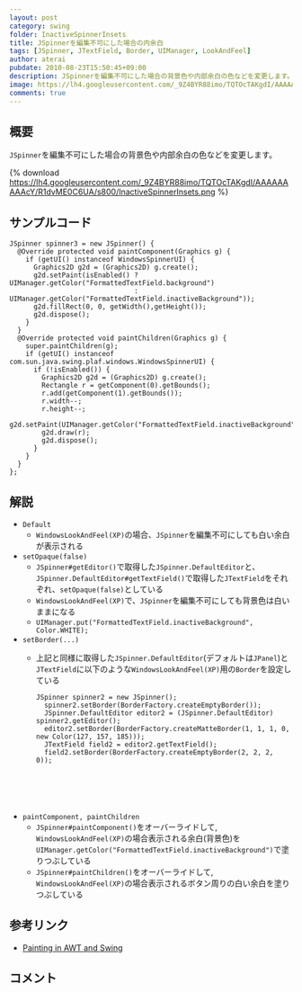 ```yaml
---
layout: post
category: swing
folder: InactiveSpinnerInsets
title: JSpinnerを編集不可にした場合の内余白
tags: [JSpinner, JTextField, Border, UIManager, LookAndFeel]
author: aterai
pubdate: 2010-08-23T15:50:45+09:00
description: JSpinnerを編集不可にした場合の背景色や内部余白の色などを変更します。
image: https://lh4.googleusercontent.com/_9Z4BYR88imo/TQTOcTAKgdI/AAAAAAAAAcY/R1dvME0C6UA/s800/InactiveSpinnerInsets.png
comments: true
---
```

## 概要
`JSpinner`を編集不可にした場合の背景色や内部余白の色などを変更します。

{% download https://lh4.googleusercontent.com/_9Z4BYR88imo/TQTOcTAKgdI/AAAAAAAAAcY/R1dvME0C6UA/s800/InactiveSpinnerInsets.png %}

## サンプルコード
<pre class="prettyprint"><code>JSpinner spinner3 = new JSpinner() {
  @Override protected void paintComponent(Graphics g) {
    if (getUI() instanceof WindowsSpinnerUI) {
      Graphics2D g2d = (Graphics2D) g.create();
      g2d.setPaint(isEnabled() ? UIManager.getColor("FormattedTextField.background")
                               : UIManager.getColor("FormattedTextField.inactiveBackground"));
      g2d.fillRect(0, 0, getWidth(),getHeight());
      g2d.dispose();
    }
  }
  @Override protected void paintChildren(Graphics g) {
    super.paintChildren(g);
    if (getUI() instanceof com.sun.java.swing.plaf.windows.WindowsSpinnerUI) {
      if (!isEnabled()) {
        Graphics2D g2d = (Graphics2D) g.create();
        Rectangle r = getComponent(0).getBounds();
        r.add(getComponent(1).getBounds());
        r.width--;
        r.height--;
        g2d.setPaint(UIManager.getColor("FormattedTextField.inactiveBackground"));
        g2d.draw(r);
        g2d.dispose();
      }
    }
  }
};
</code></pre>

## 解説
- `Default`
    - `WindowsLookAndFeel(XP)`の場合、`JSpinner`を編集不可にしても白い余白が表示される
- `setOpaque(false)`
    - `JSpinner#getEditor()`で取得した`JSpinner.DefaultEditor`と、`JSpinner.DefaultEditor#getTextField()`で取得した`JTextField`をそれぞれ、`setOpaque(false)`としている
    - `WindowsLookAndFeel(XP)`で、`JSpinner`を編集不可にしても背景色は白いままになる
    - `UIManager.put("FormattedTextField.inactiveBackground", Color.WHITE);`
- `setBorder(...)`
    - 上記と同様に取得した`JSpinner.DefaultEditor`(デフォルトは`JPanel`)と`JTextField`に以下のような`WindowsLookAndFeel(XP)`用の`Border`を設定している
        
        <pre class="prettyprint"><code>JSpinner spinner2 = new JSpinner();
        spinner2.setBorder(BorderFactory.createEmptyBorder());
        JSpinner.DefaultEditor editor2 = (JSpinner.DefaultEditor) spinner2.getEditor();
        editor2.setBorder(BorderFactory.createMatteBorder(1, 1, 1, 0, new Color(127, 157, 185)));
        JTextField field2 = editor2.getTextField();
        field2.setBorder(BorderFactory.createEmptyBorder(2, 2, 2, 0));
</code></pre>
- `paintComponent, paintChildren`
    - `JSpinner#paintComponent()`をオーバーライドして, `WindowsLookAndFeel(XP)`の場合表示される余白(背景色)を`UIManager.getColor("FormattedTextField.inactiveBackground")`で塗りつぶしている
    - `JSpinner#paintChildren()`をオーバーライドして,  `WindowsLookAndFeel(XP)`の場合表示されるボタン周りの白い余白を塗りつぶしている

<!-- dummy comment line for breaking list -->

## 参考リンク
- [Painting in AWT and Swing](http://www.oracle.com/technetwork/java/painting-140037.html)

<!-- dummy comment line for breaking list -->

## コメント
